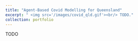 ```yaml
---
title: "Agent-Based Covid Modelling for Queensland"
excerpt: " <img src='/images/covid_qld.gif'><br/> TODO."
collection: portfolio
---
```


TODO

